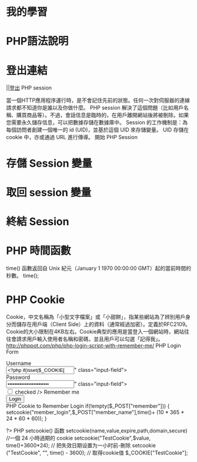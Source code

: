 

# 我的學習


# PHP語法說明

# 登出連結

||<a href="logout.php">登出</a>
PHP session

當一個HTTP應用程序運行時，是不會記住先前的狀態。任何一次對伺服器的連線請求都不知道你是誰以及你做什麼。 PHP session 解決了這個問題（比如用戶名稱、購買商品等）。不過，會話信息是臨時的，在用戶離開網站後將被刪除。如果您需要永久儲存信息，可以把數據存儲在數據庫中。 Session 的工作機制是：為每個訪問者創建一個唯一的 id (UID)，並基於這個 UID 來存儲變量。 UID 存儲在 cookie 中，亦或通過 URL 進行傳導。
開始 PHP Session
<?php session_start(); ?>
# 存儲 Session 變量
<?php
// store session data
$_SESSION['views']=1;
?>
# 取回 session 變量
<?php 
$Var=$_SESSION['views'];
?>
# 終結 Session
<?php 
unset($_SESSION['views']);
?>
# PHP 時間函數

time() 函數返回自 Unix 紀元（January 1 1970 00:00:00 GMT）起的當前時間的秒數。
time();
# PHP Cookie

Cookie，中文名稱為「小型文字檔案」或「小甜餅」，指某些網站為了辨別用戶身分而儲存在用戶端（Client Side）上的資料（通常經過加密）。定義於RFC2109。Cookie的大小限制在4KB左右。Cookie典型的應用是當登入一個網站時，網站往往會請求用戶輸入使用者名稱和密碼，並且用戶可以勾選「記得我」。
http://phppot.com/php/php-login-script-with-remember-me/ PHP Login Form
<form action="" method="post" id="frmLogin">
    <div class="error-message"><?php if(isset($message)) { echo $message; } ?></div>    
    <div class="field-group">
        <div><label for="login">Username</label></div>
        <div><input name="member_name" type="text" value="<?php if(isset($_COOKIE["member_login"])) { echo $_COOKIE["member_login"]; } ?>" class="input-field">
    </div>
    <div class="field-group">
        <div><label for="password">Password</label></div>
        <div><input name="member_password" type="password" value="<?php if(isset($_COOKIE["member_password"])) { echo $_COOKIE["member_password"]; } ?>" class="input-field"> 
    </div>
    <div class="field-group">
        <div><input type="checkbox" name="remember" id="remember" <?php if(isset($_COOKIE["member_login"])) { ?> checked <?php } ?> />
        <label for="remember-me">Remember me</label>
    </div>
    <div class="field-group">
        <div><input type="submit" name="login" value="Login" class="form-submit-button"></span></div>
    </div>       
</form>
PHP Cookie to Remember Login
<?php
session_start();
$_SESSION["member_id"]    = $user["member_id"];

if(!empty($_POST["remember"])) {
    setcookie("member_login",$_POST["member_name"],time()+ (10 * 365 * 24 * 60 * 60));
} 

?>
PHP setcookie() 函数
setcookie(name,value,expire,path,domain,secure)
//一個 24 小時過期的 cookie
setcookie("TestCookie",$value, time()+3600*24);
// 把失效日期设置为一小时前-刪除
setcookie ("TestCookie", "", time() - 3600);
// 取得cookie值
$_COOKIE["TestCookie"];


[1]: https://github.com/        "GitHub"
[2]: https://pages.github.com/  "GitHub Pages"
[3]: https://jekyllrb.com/      "Jekyll"
[4]: http://markdown.tw         "Markdown文件"
[5]: http://dillinger.io/       "Dillinger"








